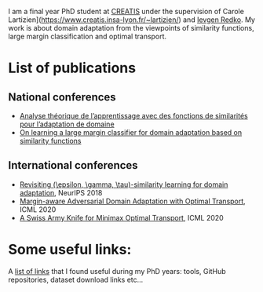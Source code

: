 I am a final year PhD student at [CREATIS](https://www.creatis.insa-lyon.fr/site7/en) under the supervision of Carole Lartizien](https://www.creatis.insa-lyon.fr/~lartizien/) and [Ievgen Redko](https://ievred.github.io/). My work is about domain adaptation from the viewpoints of similarity functions, large margin classification and optimal transport.

# List of publications

## National conferences
* [Analyse théorique de l’apprentissage avec des fonctions de similarités pour l’adaptation de domaine](https://hal.archives-ouvertes.fr/hal-02063285)
* [On learning a large margin classifier for domain adaptation based on similarity functions
](https://hal.archives-ouvertes.fr/hal-02343988)

## International conferences
* [Revisiting (\epsilon, \gamma, \tau)-similarity learning for domain adaptation](https://papers.nips.cc/paper/7969-revisiting-epsilon-gamma-tau-similarity-learning-for-domain-adaptation), NeurIPS 2018
* [Margin-aware Adversarial Domain Adaptation with Optimal Transport](https://proceedings.icml.cc/paper/2020/hash/1102a326d5f7c9e04fc3c89d0ede88c9), ICML 2020
* [A Swiss Army Knife for Minimax Optimal Transport](https://proceedings.icml.cc/paper/2020/hash/1343777b8ead1cef5a79b78a1a48d805), ICML 2020


# Some useful links:
A [list of links](useful_links.md) that I found useful during my PhD years: tools, GitHub repositories, dataset download links etc...
